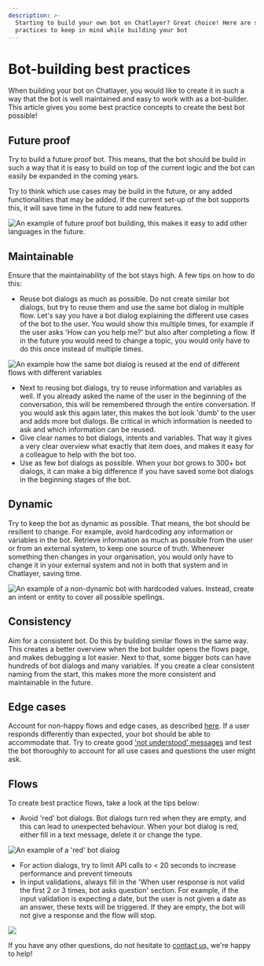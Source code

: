 ```yaml
---
description: >-
  Starting to build your own bot on Chatlayer? Great choice! Here are some best
  practices to keep in mind while building your bot
---
```


# Bot-building best practices

When building your bot on Chatlayer, you would like to create it in such a way that the bot is well maintained and easy to work with as a bot-builder. This article gives you some best practice concepts to create the best bot possible!

## Future proof

Try to build a future proof bot. This means, that the bot should be build in such a way that it is easy to build on top of the current logic and the bot can easily be expanded in the coming years.

Try to think which use cases may be build in the future, or any added functionalities that may be added. If the current set-up of the bot supports this, it will save time in the future to add new features.&#x20;

![An example of future proof bot building, this makes it easy to add other languages in the future. ](<../../.gitbook/assets/image (718).png>)



## Maintainable

Ensure that the maintainability of the bot stays high. A few tips on how to do this:

* Reuse bot dialogs as much as possible. Do not create similar bot dialogs, but try to reuse them and use the same bot dialog in multiple flow. Let's say you have a bot dialog explaining the different use cases of the bot to the user. You would show this multiple times, for example if the user asks 'How can you help me?' but also after completing a flow. If in the future you would need to change a topic, you would only have to do this once instead of multiple times.

![An example how the same bot dialog is reused at the end of different flows with different variables](<../../.gitbook/assets/image (711).png>)

* Next to reusing bot dialogs, try to reuse information and variables as well. If you already asked the name of the user in the beginning of the conversation, this will be remembered through the entire conversation. If you would ask this again later, this makes the bot look 'dumb' to the user and adds more bot dialogs. Be critical in which information is needed to ask and which information can be reused.
* Give clear names to bot dialogs, intents and variables. That way it gives a very clear overview what exactly that item does, and makes it easy for a colleague to help with the bot too.
* Use as few bot dialogs as possible. When your bot grows to 300+ bot dialogs, it can make a big difference if you have saved some bot dialogs in the beginning stages of the bot. &#x20;

## Dynamic

Try to keep the bot as dynamic as possible. That means, the bot should be resilient to change. For example, avoid hardcoding any information or variables in the bot. Retrieve information as much as possible from the user or from an external system, to keep one source of truth. Whenever something then changes in your organisation, you would only have to change it in your external system and not in both that system and in Chatlayer, saving time.

![An example of a non-dynamic bot with hardcoded values. Instead, create an intent or entity to cover all possible spellings.](<../../.gitbook/assets/image (685).png>)

## Consistency

Aim for a consistent bot. Do this by building similar flows in the same way. This creates a better overview when the bot builder opens the flows page, and makes debugging a lot easier. Next to that, some bigger bots can have hundreds of bot dialogs and many variables. If you create a clear consistent naming from the start, this makes more the more consistent and maintainable in the future.&#x20;

## Edge cases

Account for non-happy flows and edge cases, as described [here](https://docs.chatlayer.ai/tutorials/getting-started#06e9). If a user responds differently than expected, your bot should be able to accommodate that.  Try to create good ['not understood' messages](https://docs.chatlayer.ai/tips-and-best-practices/not-understood-bot-dialog) and test the bot thoroughly to account for all use cases and questions the user might ask.&#x20;

## Flows

To create best practice flows, take a look at the tips below:

* Avoid 'red' bot dialogs. Bot dialogs turn red when they are empty, and this can lead to unexpected behaviour. When your bot dialog is  red, either fill in a text message, delete it or change the type.

![An example of a 'red' bot dialog](<../../.gitbook/assets/image (684).png>)

* For action dialogs, try to limit API calls to < 20 seconds to increase performance and prevent timeouts
* In input validations, always fill in the 'When user response is not valid the first 2 or 3 times, bot asks question' section. For example, if the input validation is expecting a date, but the user is not given a date as an answer, these texts will be triggered. If they are empty, the bot will not give a response and the flow will stop.&#x20;

![](<../../.gitbook/assets/image (703).png>)



If you have any other questions, do not hesitate to [contact us,](https://docs.chatlayer.ai/support/get-in-touch) we're happy to help!
